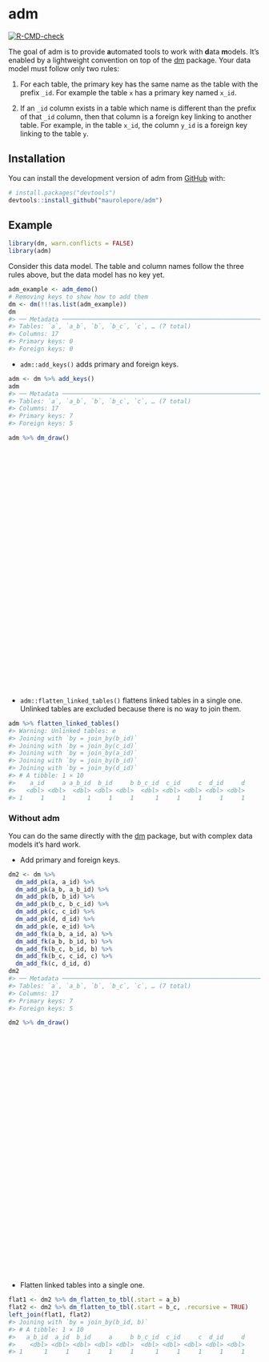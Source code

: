 
<!-- README.md is generated from README.Rmd. Please edit that file -->

# adm

<!-- badges: start -->

[![R-CMD-check](https://github.com/maurolepore/adm/actions/workflows/R-CMD-check.yaml/badge.svg)](https://github.com/maurolepore/adm/actions/workflows/R-CMD-check.yaml)
<!-- badges: end -->

The goal of adm is to provide **a**utomated tools to work with **d**ata
**m**odels. It’s enabled by a lightweight convention on top of the
[dm](https://CRAN.R-project.org/package=dm) package. Your data model
must follow only two rules:

1.  For each table, the primary key has the same name as the table with
    the prefix `_id`. For example the table `x` has a primary key named
    `x_id`.

2.  If an `_id` column exists in a table which name is different than
    the prefix of that `_id` column, then that column is a foreign key
    linking to another table. For example, in the table `x_id`, the
    column `y_id` is a foreign key linking to the table `y`.

## Installation

You can install the development version of adm from
[GitHub](https://github.com/) with:

``` r
# install.packages("devtools")
devtools::install_github("maurolepore/adm")
```

## Example

``` r
library(dm, warn.conflicts = FALSE)
library(adm)
```

Consider this data model. The table and column names follow the three
rules above, but the data model has no key yet.

``` r
adm_example <- adm_demo()
# Removing keys to show how to add them
dm <- dm(!!!as.list(adm_example))
dm
#> ── Metadata ────────────────────────────────────────────────────────────────────
#> Tables: `a`, `a_b`, `b`, `b_c`, `c`, … (7 total)
#> Columns: 17
#> Primary keys: 0
#> Foreign keys: 0
```

- `adm::add_keys()` adds primary and foreign keys.

``` r
adm <- dm %>% add_keys()
adm
#> ── Metadata ────────────────────────────────────────────────────────────────────
#> Tables: `a`, `a_b`, `b`, `b_c`, `c`, … (7 total)
#> Columns: 17
#> Primary keys: 7
#> Foreign keys: 5

adm %>% dm_draw()
```

<div class="grViz html-widget html-fill-item" id="htmlwidget-9af2622c317bcab2fdc0" style="width:100%;height:480px;"></div>
<script type="application/json" data-for="htmlwidget-9af2622c317bcab2fdc0">{"x":{"diagram":"#data_model\ndigraph {\ngraph [rankdir=LR tooltip=\"Data Model\" ]\n\nnode [margin=0 fontcolor = \"#444444\" ]\n\nedge [color = \"#555555\", arrowsize = 1, ]\n\npack=true\npackmode= \"node\"\n\n  \"a\" [id = \"a\", label = <<TABLE ALIGN=\"LEFT\" BORDER=\"1\" CELLBORDER=\"0\" CELLSPACING=\"0\" COLOR=\"#555555\">\n    <TR>\n      <TD COLSPAN=\"1\" BGCOLOR=\"#EFEBDD\" BORDER=\"0\"><FONT COLOR=\"#000000\">a<\/FONT>\n<\/TD>\n    <\/TR>\n    <TR>\n      <TD ALIGN=\"LEFT\" BGCOLOR=\"#FFFFFF\" PORT=\"a_id\"><U>a_id<\/U><\/TD>\n    <\/TR>\n  <\/TABLE>>, shape = \"plaintext\"] \n\n  \"a_b\" [id = \"a_b\", label = <<TABLE ALIGN=\"LEFT\" BORDER=\"1\" CELLBORDER=\"0\" CELLSPACING=\"0\" COLOR=\"#555555\">\n    <TR>\n      <TD COLSPAN=\"1\" BGCOLOR=\"#EFEBDD\" BORDER=\"0\"><FONT COLOR=\"#000000\">a_b<\/FONT>\n<\/TD>\n    <\/TR>\n    <TR>\n      <TD ALIGN=\"LEFT\" BGCOLOR=\"#FFFFFF\" PORT=\"a_b_id\"><U>a_b_id<\/U><\/TD>\n    <\/TR>\n    <TR>\n      <TD ALIGN=\"LEFT\" BGCOLOR=\"#FFFFFF\" PORT=\"a_id\">a_id<\/TD>\n    <\/TR>\n    <TR>\n      <TD ALIGN=\"LEFT\" BGCOLOR=\"#FFFFFF\" PORT=\"b_id\">b_id<\/TD>\n    <\/TR>\n  <\/TABLE>>, shape = \"plaintext\"] \n\n  \"b\" [id = \"b\", label = <<TABLE ALIGN=\"LEFT\" BORDER=\"1\" CELLBORDER=\"0\" CELLSPACING=\"0\" COLOR=\"#555555\">\n    <TR>\n      <TD COLSPAN=\"1\" BGCOLOR=\"#EFEBDD\" BORDER=\"0\"><FONT COLOR=\"#000000\">b<\/FONT>\n<\/TD>\n    <\/TR>\n    <TR>\n      <TD ALIGN=\"LEFT\" BGCOLOR=\"#FFFFFF\" PORT=\"b_id\"><U>b_id<\/U><\/TD>\n    <\/TR>\n  <\/TABLE>>, shape = \"plaintext\"] \n\n  \"b_c\" [id = \"b_c\", label = <<TABLE ALIGN=\"LEFT\" BORDER=\"1\" CELLBORDER=\"0\" CELLSPACING=\"0\" COLOR=\"#555555\">\n    <TR>\n      <TD COLSPAN=\"1\" BGCOLOR=\"#EFEBDD\" BORDER=\"0\"><FONT COLOR=\"#000000\">b_c<\/FONT>\n<\/TD>\n    <\/TR>\n    <TR>\n      <TD ALIGN=\"LEFT\" BGCOLOR=\"#FFFFFF\" PORT=\"b_c_id\"><U>b_c_id<\/U><\/TD>\n    <\/TR>\n    <TR>\n      <TD ALIGN=\"LEFT\" BGCOLOR=\"#FFFFFF\" PORT=\"b_id\">b_id<\/TD>\n    <\/TR>\n    <TR>\n      <TD ALIGN=\"LEFT\" BGCOLOR=\"#FFFFFF\" PORT=\"c_id\">c_id<\/TD>\n    <\/TR>\n  <\/TABLE>>, shape = \"plaintext\"] \n\n  \"c\" [id = \"c\", label = <<TABLE ALIGN=\"LEFT\" BORDER=\"1\" CELLBORDER=\"0\" CELLSPACING=\"0\" COLOR=\"#555555\">\n    <TR>\n      <TD COLSPAN=\"1\" BGCOLOR=\"#EFEBDD\" BORDER=\"0\"><FONT COLOR=\"#000000\">c<\/FONT>\n<\/TD>\n    <\/TR>\n    <TR>\n      <TD ALIGN=\"LEFT\" BGCOLOR=\"#FFFFFF\" PORT=\"c_id\"><U>c_id<\/U><\/TD>\n    <\/TR>\n    <TR>\n      <TD ALIGN=\"LEFT\" BGCOLOR=\"#FFFFFF\" PORT=\"d_id\">d_id<\/TD>\n    <\/TR>\n  <\/TABLE>>, shape = \"plaintext\"] \n\n  \"d\" [id = \"d\", label = <<TABLE ALIGN=\"LEFT\" BORDER=\"1\" CELLBORDER=\"0\" CELLSPACING=\"0\" COLOR=\"#555555\">\n    <TR>\n      <TD COLSPAN=\"1\" BGCOLOR=\"#EFEBDD\" BORDER=\"0\"><FONT COLOR=\"#000000\">d<\/FONT>\n<\/TD>\n    <\/TR>\n    <TR>\n      <TD ALIGN=\"LEFT\" BGCOLOR=\"#FFFFFF\" PORT=\"d_id\"><U>d_id<\/U><\/TD>\n    <\/TR>\n  <\/TABLE>>, shape = \"plaintext\"] \n\n  \"e\" [id = \"e\", label = <<TABLE ALIGN=\"LEFT\" BORDER=\"1\" CELLBORDER=\"0\" CELLSPACING=\"0\" COLOR=\"#555555\">\n    <TR>\n      <TD COLSPAN=\"1\" BGCOLOR=\"#EFEBDD\" BORDER=\"0\"><FONT COLOR=\"#000000\">e<\/FONT>\n<\/TD>\n    <\/TR>\n    <TR>\n      <TD ALIGN=\"LEFT\" BGCOLOR=\"#FFFFFF\" PORT=\"e_id\"><U>e_id<\/U><\/TD>\n    <\/TR>\n  <\/TABLE>>, shape = \"plaintext\"] \n\n\"a_b\":\"a_id\"->\"a\":\"a_id\" [id=\"a_b_1\"]\n\"a_b\":\"b_id\"->\"b\":\"b_id\" [id=\"a_b_2\"]\n\"b_c\":\"b_id\"->\"b\":\"b_id\" [id=\"b_c_1\"]\n\"b_c\":\"c_id\"->\"c\":\"c_id\" [id=\"b_c_2\"]\n\"c\":\"d_id\"->\"d\":\"d_id\" [id=\"c_1\"]\n}","config":{"engine":null,"options":null}},"evals":[],"jsHooks":[]}</script>

- `adm::flatten_linked_tables()` flattens linked tables in a single one.
  Unlinked tables are excluded because there is no way to join them.

``` r
adm %>% flatten_linked_tables()
#> Warning: Unlinked tables: e
#> Joining with `by = join_by(b_id)`
#> Joining with `by = join_by(c_id)`
#> Joining with `by = join_by(a_id)`
#> Joining with `by = join_by(b_id)`
#> Joining with `by = join_by(d_id)`
#> # A tibble: 1 × 10
#>    a_id     a a_b_id  b_id     b b_c_id  c_id     c  d_id     d
#>   <dbl> <dbl>  <dbl> <dbl> <dbl>  <dbl> <dbl> <dbl> <dbl> <dbl>
#> 1     1     1      1     1     1      1     1     1     1     1
```

### Without adm

You can do the same directly with the [dm](https://dm.cynkra.com/)
package, but with complex data models it’s hard work.

- Add primary and foreign keys.

``` r
dm2 <- dm %>%
  dm_add_pk(a, a_id) %>%
  dm_add_pk(a_b, a_b_id) %>%
  dm_add_pk(b, b_id) %>%
  dm_add_pk(b_c, b_c_id) %>%
  dm_add_pk(c, c_id) %>%
  dm_add_pk(d, d_id) %>%
  dm_add_pk(e, e_id) %>%
  dm_add_fk(a_b, a_id, a) %>%
  dm_add_fk(a_b, b_id, b) %>%
  dm_add_fk(b_c, b_id, b) %>%
  dm_add_fk(b_c, c_id, c) %>%
  dm_add_fk(c, d_id, d)
dm2
#> ── Metadata ────────────────────────────────────────────────────────────────────
#> Tables: `a`, `a_b`, `b`, `b_c`, `c`, … (7 total)
#> Columns: 17
#> Primary keys: 7
#> Foreign keys: 5

dm2 %>% dm_draw()
```

<div class="grViz html-widget html-fill-item" id="htmlwidget-c8c6374d33a313bef78f" style="width:100%;height:480px;"></div>
<script type="application/json" data-for="htmlwidget-c8c6374d33a313bef78f">{"x":{"diagram":"#data_model\ndigraph {\ngraph [rankdir=LR tooltip=\"Data Model\" ]\n\nnode [margin=0 fontcolor = \"#444444\" ]\n\nedge [color = \"#555555\", arrowsize = 1, ]\n\npack=true\npackmode= \"node\"\n\n  \"a\" [id = \"a\", label = <<TABLE ALIGN=\"LEFT\" BORDER=\"1\" CELLBORDER=\"0\" CELLSPACING=\"0\" COLOR=\"#555555\">\n    <TR>\n      <TD COLSPAN=\"1\" BGCOLOR=\"#EFEBDD\" BORDER=\"0\"><FONT COLOR=\"#000000\">a<\/FONT>\n<\/TD>\n    <\/TR>\n    <TR>\n      <TD ALIGN=\"LEFT\" BGCOLOR=\"#FFFFFF\" PORT=\"a_id\"><U>a_id<\/U><\/TD>\n    <\/TR>\n  <\/TABLE>>, shape = \"plaintext\"] \n\n  \"a_b\" [id = \"a_b\", label = <<TABLE ALIGN=\"LEFT\" BORDER=\"1\" CELLBORDER=\"0\" CELLSPACING=\"0\" COLOR=\"#555555\">\n    <TR>\n      <TD COLSPAN=\"1\" BGCOLOR=\"#EFEBDD\" BORDER=\"0\"><FONT COLOR=\"#000000\">a_b<\/FONT>\n<\/TD>\n    <\/TR>\n    <TR>\n      <TD ALIGN=\"LEFT\" BGCOLOR=\"#FFFFFF\" PORT=\"a_b_id\"><U>a_b_id<\/U><\/TD>\n    <\/TR>\n    <TR>\n      <TD ALIGN=\"LEFT\" BGCOLOR=\"#FFFFFF\" PORT=\"a_id\">a_id<\/TD>\n    <\/TR>\n    <TR>\n      <TD ALIGN=\"LEFT\" BGCOLOR=\"#FFFFFF\" PORT=\"b_id\">b_id<\/TD>\n    <\/TR>\n  <\/TABLE>>, shape = \"plaintext\"] \n\n  \"b\" [id = \"b\", label = <<TABLE ALIGN=\"LEFT\" BORDER=\"1\" CELLBORDER=\"0\" CELLSPACING=\"0\" COLOR=\"#555555\">\n    <TR>\n      <TD COLSPAN=\"1\" BGCOLOR=\"#EFEBDD\" BORDER=\"0\"><FONT COLOR=\"#000000\">b<\/FONT>\n<\/TD>\n    <\/TR>\n    <TR>\n      <TD ALIGN=\"LEFT\" BGCOLOR=\"#FFFFFF\" PORT=\"b_id\"><U>b_id<\/U><\/TD>\n    <\/TR>\n  <\/TABLE>>, shape = \"plaintext\"] \n\n  \"b_c\" [id = \"b_c\", label = <<TABLE ALIGN=\"LEFT\" BORDER=\"1\" CELLBORDER=\"0\" CELLSPACING=\"0\" COLOR=\"#555555\">\n    <TR>\n      <TD COLSPAN=\"1\" BGCOLOR=\"#EFEBDD\" BORDER=\"0\"><FONT COLOR=\"#000000\">b_c<\/FONT>\n<\/TD>\n    <\/TR>\n    <TR>\n      <TD ALIGN=\"LEFT\" BGCOLOR=\"#FFFFFF\" PORT=\"b_c_id\"><U>b_c_id<\/U><\/TD>\n    <\/TR>\n    <TR>\n      <TD ALIGN=\"LEFT\" BGCOLOR=\"#FFFFFF\" PORT=\"b_id\">b_id<\/TD>\n    <\/TR>\n    <TR>\n      <TD ALIGN=\"LEFT\" BGCOLOR=\"#FFFFFF\" PORT=\"c_id\">c_id<\/TD>\n    <\/TR>\n  <\/TABLE>>, shape = \"plaintext\"] \n\n  \"c\" [id = \"c\", label = <<TABLE ALIGN=\"LEFT\" BORDER=\"1\" CELLBORDER=\"0\" CELLSPACING=\"0\" COLOR=\"#555555\">\n    <TR>\n      <TD COLSPAN=\"1\" BGCOLOR=\"#EFEBDD\" BORDER=\"0\"><FONT COLOR=\"#000000\">c<\/FONT>\n<\/TD>\n    <\/TR>\n    <TR>\n      <TD ALIGN=\"LEFT\" BGCOLOR=\"#FFFFFF\" PORT=\"c_id\"><U>c_id<\/U><\/TD>\n    <\/TR>\n    <TR>\n      <TD ALIGN=\"LEFT\" BGCOLOR=\"#FFFFFF\" PORT=\"d_id\">d_id<\/TD>\n    <\/TR>\n  <\/TABLE>>, shape = \"plaintext\"] \n\n  \"d\" [id = \"d\", label = <<TABLE ALIGN=\"LEFT\" BORDER=\"1\" CELLBORDER=\"0\" CELLSPACING=\"0\" COLOR=\"#555555\">\n    <TR>\n      <TD COLSPAN=\"1\" BGCOLOR=\"#EFEBDD\" BORDER=\"0\"><FONT COLOR=\"#000000\">d<\/FONT>\n<\/TD>\n    <\/TR>\n    <TR>\n      <TD ALIGN=\"LEFT\" BGCOLOR=\"#FFFFFF\" PORT=\"d_id\"><U>d_id<\/U><\/TD>\n    <\/TR>\n  <\/TABLE>>, shape = \"plaintext\"] \n\n  \"e\" [id = \"e\", label = <<TABLE ALIGN=\"LEFT\" BORDER=\"1\" CELLBORDER=\"0\" CELLSPACING=\"0\" COLOR=\"#555555\">\n    <TR>\n      <TD COLSPAN=\"1\" BGCOLOR=\"#EFEBDD\" BORDER=\"0\"><FONT COLOR=\"#000000\">e<\/FONT>\n<\/TD>\n    <\/TR>\n    <TR>\n      <TD ALIGN=\"LEFT\" BGCOLOR=\"#FFFFFF\" PORT=\"e_id\"><U>e_id<\/U><\/TD>\n    <\/TR>\n  <\/TABLE>>, shape = \"plaintext\"] \n\n\"a_b\":\"a_id\"->\"a\":\"a_id\" [id=\"a_b_1\"]\n\"a_b\":\"b_id\"->\"b\":\"b_id\" [id=\"a_b_2\"]\n\"b_c\":\"b_id\"->\"b\":\"b_id\" [id=\"b_c_1\"]\n\"b_c\":\"c_id\"->\"c\":\"c_id\" [id=\"b_c_2\"]\n\"c\":\"d_id\"->\"d\":\"d_id\" [id=\"c_1\"]\n}","config":{"engine":null,"options":null}},"evals":[],"jsHooks":[]}</script>

- Flatten linked tables into a single one.

``` r
flat1 <- dm2 %>% dm_flatten_to_tbl(.start = a_b)
flat2 <- dm2 %>% dm_flatten_to_tbl(.start = b_c, .recursive = TRUE)
left_join(flat1, flat2)
#> Joining with `by = join_by(b_id, b)`
#> # A tibble: 1 × 10
#>   a_b_id  a_id  b_id     a     b b_c_id  c_id     c  d_id     d
#>    <dbl> <dbl> <dbl> <dbl> <dbl>  <dbl> <dbl> <dbl> <dbl> <dbl>
#> 1      1     1     1     1     1      1     1     1     1     1
```
